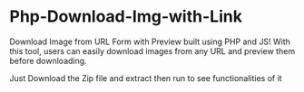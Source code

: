 # Php-Download-Img-with-Link
Download Image from URL Form with Preview built using PHP and JS! With this tool,
users can easily download images from any URL and preview them before downloading.

Just Download the Zip file and extract then run to see functionalities of it

